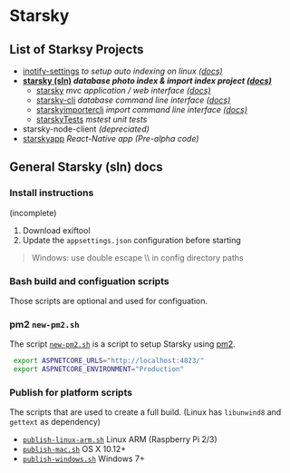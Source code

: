 # Starsky
## List of Starksy Projects
 - [inotify-settings](../inotify-settings) _to setup auto indexing on linux [(docs)](../inotify-settings/readme.md)_
 - __[starsky (sln)](../starsky) _database photo index & import index project [(docs)](../starsky/readme.md)___
   - [starsky](../starsky/starsky)  _mvc application / web interface [(docs)](../starsky/starsky/readme.md)_
   - [starsky-cli](../starsky/starsky-cli)  _database command line interface [(docs)](../starsky/starsky-cli/readme.md)_
   - [starskyimportercli](../starsky/starskyimportercli)  _import command line interface [(docs)](../starsky/starskyimportercli/readme.md)_
   - [starskyTests](../starsky/starskyTests)  _mstest unit tests_
 - starsky-node-client  _(depreciated)_
 - [starskyapp](../starskyapp) _React-Native app (Pre-alpha code)_

## General Starsky (sln) docs

### Install instructions

(incomplete)

1. Download exiftool
2. Update the `appsettings.json` configuration before starting
> Windows: use double escape \\\\ in config directory paths


### Bash build and configuation scripts

Those scripts are optional and used for configuation.

### pm2 `new-pm2.sh`
The script [`new-pm2.sh`](new-pm2.sh) is a script to setup Starsky using [pm2](http://pm2.keymetrics.io/).
```sh
 export ASPNETCORE_URLS="http://localhost:4823/"
 export ASPNETCORE_ENVIRONMENT="Production"
 ```

 ### Publish for platform scripts

 The scripts that are used to create a full build. (Linux has `libunwind8` and `gettext` as dependency)
  - [`publish-linux-arm.sh`](publish-linux-arm.sh) Linux ARM (Raspberry Pi 2/3)
  - [`publish-mac.sh`](publish-mac.sh) OS X 10.12+
  - [`publish-windows.sh`](publish-windows.sh) Windows 7+

